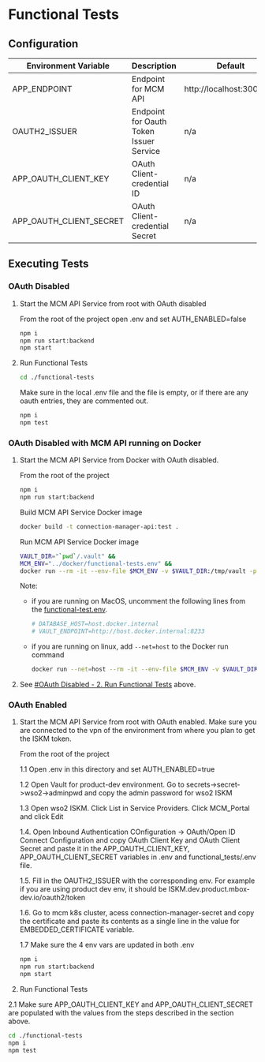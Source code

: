 # Functional Tests

## Configuration

| Environment Variable    | Description                             | Default                   |
| ----------------------- | --------------------------------------- | ------------------------- |
| APP_ENDPOINT            | Endpoint for MCM API                    | http://localhost:3001/api |
| OAUTH2_ISSUER           | Endpoint for Oauth Token Issuer Service | n/a                       |
| APP_OAUTH_CLIENT_KEY    | OAuth Client-credential ID              | n/a                       |
| APP_OAUTH_CLIENT_SECRET | OAuth Client-credential Secret          | n/a                       |

## Executing Tests

### OAuth Disabled

1. Start the MCM API Service from root with OAuth disabled

    From the root of the project open .env and set AUTH_ENABLED=false

    ```bash
    npm i
    npm run start:backend
    npm start
    ```

2. Run Functional Tests

    ```bash
    cd ./functional-tests
    ```

    Make sure in the local .env file and the file is empty, or if there are any oauth entries, they are commented out.

    ```bash
    npm i
    npm test
    ```

### OAuth Disabled with MCM API running on Docker

1. Start the MCM API Service from Docker with OAuth disabled.

    From the root of the project

    ```bash
    npm i
    npm run start:backend
    ```

    Build MCM API Service Docker image

    ```bash
    docker build -t connection-manager-api:test .
    ```

    Run MCM API Service Docker image

    ```bash
    VAULT_DIR="`pwd`/.vault" &&
    MCM_ENV="../docker/functional-tests.env" &&
    docker run --rm -it --env-file $MCM_ENV -v $VAULT_DIR:/tmp/vault -p 3001:3001 -p 9229:9229 connection-manager-api:test
    ```

    Note:
    - if you are running on MacOS, uncomment the following lines from the [functional-test.env](../docker/functional-tests.env).

        ```bash
        # DATABASE_HOST=host.docker.internal
        # VAULT_ENDPOINT=http://host.docker.internal:8233
        ```

    - if you are running on linux, add `--net=host` to the Docker run command
  
        ```bash
        docker run --net=host --rm -it --env-file $MCM_ENV -v $VAULT_DIR:/tmp/vault -p 3001:3001 -p 9229:9229 connection-manager-api:test
        ```

2. See [#OAuth Disabled - 2. Run Functional Tests](#oauth-disabled) above.

### OAuth Enabled

1. Start the MCM API Service from root with OAuth enabled. Make sure you are connected to the vpn of the environment from where you plan to get the ISKM token.

    From the root of the project

    1.1 Open .env in this directory and set AUTH_ENABLED=true

    1.2 Open Vault for product-dev environment. Go to secrets->secret->wso2->adminpwd and copy the admin password for wso2 ISKM

    1.3 Open wso2 ISKM. Click List in Service Providers. Click MCM_Portal and click Edit

    1.4. Open Inbound Authentication COnfiguration -> OAuth/Open ID Connect Configuration and copy OAuth Client Key and OAuth Client Secret and paste it in the APP_OAUTH_CLIENT_KEY, APP_OAUTH_CLIENT_SECRET variables in .env and functional_tests/.env file.

    1.5. Fill in the OAUTH2_ISSUER with the corresponding env. For example if you are using product dev env, it should be ISKM.dev.product.mbox-dev.io/oauth2/token

    1.6. Go to mcm k8s cluster, acess connection-manager-secret and copy the certificate and paste its contents as a single line in the value for EMBEDDED_CERTIFICATE variable.

    1.7 Make sure the 4 env vars are updated in both .env

    ```bash
    npm i
    npm run start:backend
    npm start
    ```

2. Run Functional Tests

  2.1 Make sure APP_OAUTH_CLIENT_KEY and APP_OAUTH_CLIENT_SECRET are populated with the values from the steps described in the section above.
  
  ```bash
  cd ./functional-tests
  npm i
  npm test
  ```
